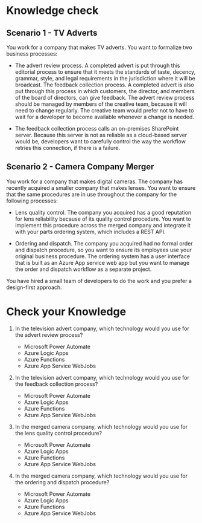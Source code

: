 # Knowledge check

## Scenario 1 - TV Adverts
You work for a company that makes TV adverts. You want to formalize two business processes:

* The advert review process. A completed advert is put through this editorial process to ensure that it meets the standards of taste, decency, grammar, style, and legal requirements in the jurisdiction where it will be broadcast.
The feedback collection process. A completed advert is also put through this process in which customers, the director, and members of the board of directors, can give feedback.
The advert review process should be managed by members of the creative team, because it will need to change regularly. The creative team would prefer not to have to wait for a developer to become available whenever a change is needed.

* The feedback collection process calls an on-premises SharePoint server. Because this server is not as reliable as a cloud-based server would be, developers want to carefully control the way the workflow retries this connection, if there is a failure.

## Scenario 2 - Camera Company Merger
You work for a company that makes digital cameras. The company has recently acquired a smaller company that makes lenses. You want to ensure that the same procedures are in use throughout the company for the following processes:

* Lens quality control. The company you acquired has a good reputation for lens reliability because of its quality control procedure. You want to implement this procedure across the merged company and integrate it with your parts ordering system, which includes a REST API.

* Ordering and dispatch. The company you acquired had no formal order and dispatch procedure, so you want to ensure its employees use your original business procedure. The ordering system has a user interface that is built as an Azure App service web app but you want to manage the order and dispatch workflow as a separate project.

You have hired a small team of developers to do the work and you prefer a design-first approach.


# Check your Knowledge
1. In the television advert company, which technology would you use for the advert review process?
    * Microsoft Power Automate
    * Azure Logic Apps
    * Azure Functions
    * Azure App Service WebJobs

2. In the television advert company, which technology would you use for the feedback collection process?
    * Microsoft Power Automate
    * Azure Logic Apps
    * Azure Functions
    * Azure App Service WebJobs

3. In the merged camera company, which technology would you use for the lens quality control procedure?
    * Microsoft Power Automate
    * Azure Logic Apps
    * Azure Functions
    * Azure App Service WebJobs

4. In the merged camera company, which technology would you use for the ordering and dispatch procedure?
    * Microsoft Power Automate
    * Azure Logic Apps
    * Azure Functions
    * Azure App Service WebJobs